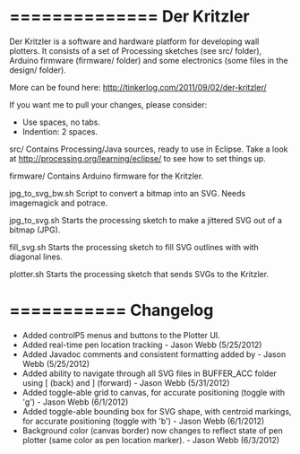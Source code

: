 ==============
 Der Kritzler
==============

 Der Kritzler is a software and hardware platform for developing wall plotters. 
 It consists of a set of Processing sketches (see src/ folder), Arduino firmware 
 (firmware/ folder) and some electronics (some files in the design/ folder). 

 More can be found here:
 http://tinkerlog.com/2011/09/02/der-kritzler/
 
 If you want me to pull your changes, please consider:
 * Use spaces, no tabs.
 * Indention: 2 spaces.

 src/ 
      Contains Processing/Java sources, ready to use in Eclipse.
      Take a look at http://processing.org/learning/eclipse/
      to see how to set things up.
      
 firmware/
      Contains Arduino firmware for the Kritzler.

 jpg_to_svg_bw.sh
      Script to convert a bitmap into an SVG.
      Needs imagemagick and potrace.
    
 jpg_to_svg.sh
      Starts the processing sketch to make a jittered SVG
      out of a bitmap (JPG).
      
 fill_svg.sh 
      Starts the processing sketch to fill SVG outlines with
      with diagonal lines.
      
 plotter.sh
      Starts the processing sketch that sends SVGs to the Kritzler.
      
      
===========
 Changelog
===========
 + Added controlP5 menus and buttons to the Plotter UI.
 + Added real-time pen location tracking - Jason Webb (5/25/2012)
 + Added Javadoc comments and consistent formatting added by - Jason Webb (5/25/2012)
 + Added ability to navigate through all SVG files in BUFFER_ACC folder using [ (back) and ] (forward) - Jason Webb (5/31/2012)
 + Added toggle-able grid to canvas, for accurate positioning (toggle with 'g') - Jason Webb (6/1/2012)
 + Added toggle-able bounding box for SVG shape, with centroid markings, for accurate positioning (toggle with 'b') - Jason Webb (6/1/2012)
 + Background color (canvas border) now changes to reflect state of pen plotter (same color as pen location marker). - Jason Webb (6/3/2012)
